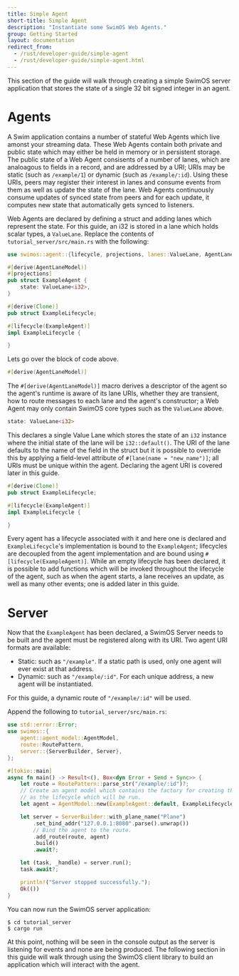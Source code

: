 ```yaml
---
title: Simple Agent
short-title: Simple Agent
description: "Instantiate some SwimOS Web Agents."
group: Getting Started
layout: documentation
redirect_from:
  - /rust/developer-guide/simple-agent
  - /rust/developer-guide/simple-agent.html
---
```


This section of the guide will walk through creating a simple SwimOS server application that stores the state of a single 32 bit signed integer in an agent.

# Agents

A Swim application contains a number of stateful Web Agents which live amonst your streaming data. These Web Agents contain both private and public state which may either be held in memory or in persistent storage. The public state of a Web Agent consisents of a number of lanes, which are analoagous to fields in a record, and are addressed by a URI; URIs may be static (such as `/example/1`) or dynamic (such as `/example/:id`). Using these URIs, peers may register their interest in lanes and consume events from them as well as update the state of the lane. Web Agents continuously consume updates of synced state from peers and for each update, it computes new state that automatically gets synced to listeners.

Web Agents are declared by defining a struct and adding lanes which represent the state. For this guide, an i32 is stored in a lane which holds scalar types, a `ValueLane`. Replace the contents of `tutorial_server/src/main.rs` with the following:

```rust
use swimos::agent::{lifecycle, projections, lanes::ValueLane, AgentLaneModel};

#[derive(AgentLaneModel)]
#[projections]
pub struct ExampleAgent {
    state: ValueLane<i32>,
}

#[derive(Clone)]
pub struct ExampleLifecycle;

#[lifecycle(ExampleAgent)]
impl ExampleLifecycle {

}
```

Lets go over the block of code above.

```rust
#[derive(AgentLaneModel)]
```

The `#[derive(AgentLaneModel)]` macro derives a descriptor of the agent so the agent's runtime is aware of its lane URIs, whether they are transient, how to route messages to each lane and the agent's constructor; a Web Agent may only contain SwimOS core types such as the `ValueLane` above.

```rust
state: ValueLane<i32>
```

This declares a single Value Lane which stores the state of an `i32` instance where the initial state of the lane will be `i32::default()`. The URI of the lane defaults to the name of the field in the struct but it is possible to override this by applying a field-level attribute of `#[lane(name = "new_name")]`; all URIs must be unique within the agent. Declaring the agent URI is covered later in this guide.

```rust
#[derive(Clone)]
pub struct ExampleLifecycle;

#[lifecycle(ExampleAgent)]
impl ExampleLifecycle {

}
```

Every agent has a lifecycle associated with it and here one is declared and `ExampleLifecycle`'s implementation is bound to the `ExampleAgent`; lifecycles are decoupled from the agent implementation and are bound using `#[lifecycle(ExampleAgent)]`. While an empty lifecycle has been declared, it is possible to add functions which will be invoked throughout the lifecycle of the agent, such as when the agent starts, a lane receives an update, as well as many other events; one is added later in this guide.

# Server

Now that the `ExampleAgent` has been declared, a SwimOS Server needs to be built and the agent must be registered along with its URI. Two agent URI formats are available:

- Static: such as `"/example"`. If a static path is used, only one agent will ever exist at that address.
- Dynamic: such as `"/example/:id"`. For each unique address, a new agent will be instantiated.

For this guide, a dynamic route of `"/example/:id"` will be used.

Append the following to `tutorial_server/src/main.rs`:

```rust
use std::error::Error;
use swimos::{
    agent::agent_model::AgentModel,
    route::RoutePattern,
    server::{ServerBuilder, Server},
};

#[tokio::main]
async fn main() -> Result<(), Box<dyn Error + Send + Sync>> {
    let route = RoutePattern::parse_str("/example/:id")?;
    // Create an agent model which contains the factory for creating the agent as well
    // as the lifecycle which will be run.
    let agent = AgentModel::new(ExampleAgent::default, ExampleLifecycle.into_lifecycle());

    let server = ServerBuilder::with_plane_name("Plane")
        .set_bind_addr("127.0.0.1:8080".parse().unwrap())
        // Bind the agent to the route.
        .add_route(route, agent)
        .build()
        .await?;

    let (task, _handle) = server.run();
    task.await?;

    println!("Server stopped successfully.");
    Ok(())
}
```

You can now run the SwimOS server application:

```shell
$ cd tutorial_server
$ cargo run
```

At this point, nothing will be seen in the console output as the server is listening for events and none are being produced. The following section in this guide will walk through using the SwimOS client library to build an application which will interact with the agent.
